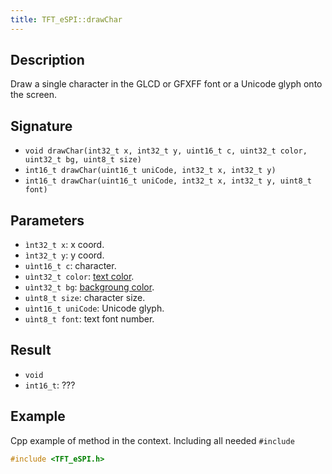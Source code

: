 ```yaml
---
title: TFT_eSPI::drawChar 
---
```


## Description

Draw a single character in the GLCD or GFXFF font or a Unicode glyph onto the screen.

## Signature

* `void drawChar(int32_t x, int32_t y, uint16_t c, uint32_t color, uint32_t bg, uint8_t size)`
* `int16_t drawChar(uint16_t uniCode, int32_t x, int32_t y)`
* `int16_t drawChar(uint16_t uniCode, int32_t x, int32_t y, uint8_t font)`

## Parameters

* `ìnt32_t x`: x coord.
* `ìnt32_t y`: y coord.
* `uìnt16_t c`: character.
* `uìnt32_t color`: [text color](../colors.md).
* `uìnt32_t bg`: [backgroung color](../colors.md).
* `uìnt8_t size`: character size.
* `uìnt16_t uniCode`: Unicode glyph.
* `uìnt8_t font`: text font number.

## Result

* `void`
* `int16_t`: ???

## Example

Cpp example of method in the context. Including all needed `#include`

``` cpp
#include <TFT_eSPI.h>

```